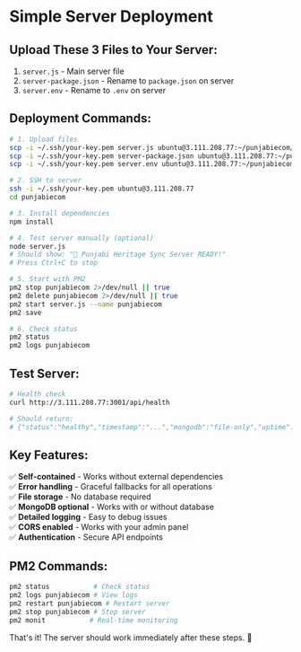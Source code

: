 # Simple Server Deployment

## Upload These 3 Files to Your Server:

1. `server.js` - Main server file
2. `server-package.json` - Rename to `package.json` on server  
3. `server.env` - Rename to `.env` on server

## Deployment Commands:

```bash
# 1. Upload files
scp -i ~/.ssh/your-key.pem server.js ubuntu@3.111.208.77:~/punjabiecom/
scp -i ~/.ssh/your-key.pem server-package.json ubuntu@3.111.208.77:~/punjabiecom/package.json
scp -i ~/.ssh/your-key.pem server.env ubuntu@3.111.208.77:~/punjabiecom/.env

# 2. SSH to server
ssh -i ~/.ssh/your-key.pem ubuntu@3.111.208.77
cd punjabiecom

# 3. Install dependencies
npm install

# 4. Test server manually (optional)
node server.js
# Should show: "🚀 Punjabi Heritage Sync Server READY!"
# Press Ctrl+C to stop

# 5. Start with PM2
pm2 stop punjabiecom 2>/dev/null || true
pm2 delete punjabiecom 2>/dev/null || true
pm2 start server.js --name punjabiecom
pm2 save

# 6. Check status
pm2 status
pm2 logs punjabiecom
```

## Test Server:

```bash
# Health check
curl http://3.111.208.77:3001/api/health

# Should return:
# {"status":"healthy","timestamp":"...","mongodb":"file-only","uptime":...}
```

## Key Features:

✅ **Self-contained** - Works without external dependencies  
✅ **Error handling** - Graceful fallbacks for all operations  
✅ **File storage** - No database required  
✅ **MongoDB optional** - Works with or without database  
✅ **Detailed logging** - Easy to debug issues  
✅ **CORS enabled** - Works with your admin panel  
✅ **Authentication** - Secure API endpoints  

## PM2 Commands:

```bash
pm2 status           # Check status
pm2 logs punjabiecom # View logs
pm2 restart punjabiecom # Restart server
pm2 stop punjabiecom # Stop server
pm2 monit           # Real-time monitoring
```

That's it! The server should work immediately after these steps. 🚀
